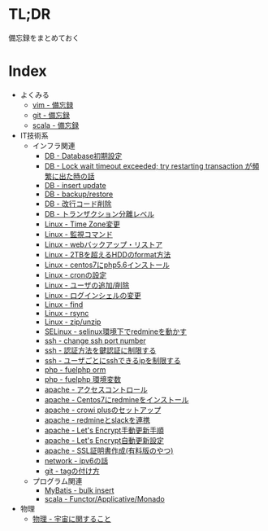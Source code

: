 # TL;DR

備忘録をまとめておく




# Index

* よくみる
    * [vim - 備忘録](tech/vim.md)     
    * [git - 備忘録](tech/git.md)
    * [scala - 備忘録](tech/scala.md)
* IT技術系
    * インフラ関連
        * [DB - Database初期設定](tech/db_01.md)
        * [DB - Lock wait timeout exceeded; try restarting transaction が頻繁に出た時の話](tech/db_02.md)    
        * [DB - insert update](tech/db_03.md)    
        * [DB - backup/restore](tech/db_04.md)    
        * [DB - 改行コード削除](tech/db_05.md)    
        * [DB - トランザクション分離レベル](tech/db_06.md)    
        * [Linux - Time Zone変更](tech/linux_01.md)    
        * [Linux - 監視コマンド](tech/linux_05.md)    
        * [Linux - webバックアップ・リストア](tech/linux_06.md)    
        * [Linux - 2TBを超えるHDDのformat方法](tech/linux_02.md)    
        * [Linux - centos7にphp5.6インストール](tech/linux_03.md)
        * [Linux - cronの設定](tech/linux_04.md)    
        * [Linux - ユーザの追加/削除](tech/linux_07.md)    
        * [Linux - ログインシェルの変更](tech/linux_08.md)    
        * [Linux - find](tech/linux_09.md)    
        * [Linux - rsync](tech/linux_10.md)    
        * [Linux - zip/unzip](tech/linux_11.md)    
        * [SELinux - selinux環境下でredmineを動かす](tech/selinux_01.md)
        * [ssh - change ssh port number](tech/ssh_01.md)    
        * [ssh - 認証方法を鍵認証に制限する](tech/ssh_02.md)    
        * [ssh - ユーザごとにsshできるipを制限する](tech/ssh_03.md)    
        * [php - fuelphp orm](tech/php_01.md)
        * [php - fuelphp 環境変数](tech/php_02.md)
        * [apache - アクセスコントロール](tech/apache_05.md)
        * [apache - Centos7にredmineをインストール](tech/apache_07.md)
        * [apache - crowi plusのセットアップ](tech/apache_01.md)
        * [apache - redmineとslackを連携](tech/apache_06.md)
        * [apache - Let's Encrypt手動更新手順](tech/apache_03.md)
        * [apache - Let's Encrypt自動更新設定](tech/apache_04.md)
        * [apache - SSL証明書作成(有料版のやつ)](tech/apache_02.md)    
        * [network - ipv6の話](tech/net_01.md)
        * [git - tagの付け方](tech/git_02.md)    
    * プログラム関連
        * [MyBatis - bulk insert](tech/mybatis_01.md)
        * [scala - Functor/Applicative/Monado](tech/scala.md)    
* 物理
    * [物理 - 宇宙に関すること](science/pyshics_01.md)
      
   
     